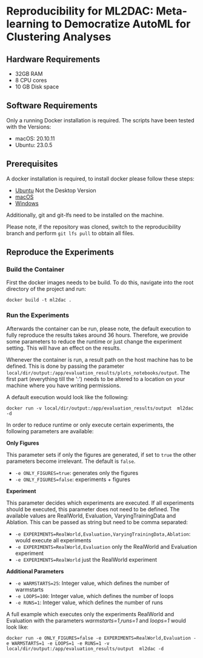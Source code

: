 # Reproducibility for ML2DAC: Meta-learning to Democratize AutoML for Clustering Analyses

## Hardware Requirements 

* 32GB RAM
* 8 CPU cores 
* 10 GB Disk space

## Software Requirements

Only a running Docker installation is required. The scripts have been tested with the Versions: 

* macOS: 20.10.11
* Ubuntu: 23.0.5


## Prerequisites 

A docker installation is required, to install docker please follow these steps:

* [Ubuntu](https://docs.docker.com/engine/install/ubuntu/) Not the Desktop Version
* [macOS](https://docs.docker.com/desktop/install/mac-install/)
* [Windows](https://docs.docker.com/desktop/install/windows-install/)


Additionally, git and git-lfs need to be installed on the machine. 

Please note, if the repository was cloned, switch to the reproducibility branch and perform `git lfs pull` to obtain all files. 

## Reproduce the Experiments 

### Build the Container

First the docker images needs to be build. To do this, navigate into the root directory of the project and run:

```
docker build -t ml2dac .
```

### Run the Experiments

Afterwards the container can be run, please note, the default execution to fully reproduce the results takes around 36 hours. Therefore, we provide some parameters to reduce the runtime or just change the experiment setting. This will have an effect on the results. 

Whenever the container is run, a result path on the host machine has to be defined. This is done by passing the parameter `local/dir/output:/app/evaluation_results/plots_notebooks/output`. The first part (everything till the ':') needs to be altered to a location on your machine where you have writing permissions. 

A default execution would look like the following: 

```
docker run -v local/dir/output:/app/evaluation_results/output  ml2dac -d
```

In order to reduce runtime or only execute certain experiments, the following parameters are available: 

**Only Figures**

This parameter sets if only the figures are generated, if set to `true` the other parameters become irrelevant. The default is `false`.

* `-e ONLY_FIGURES=true`: generates only the figures
* `-e ONLY_FIGURES=false`: experiments + figures

**Experiment**

This parameter decides which experiments are executed. If all experiments should be executed, this parameter does not need to be defined.  The available values are RealWorld, Evaluation, VaryingTrainingData and Ablation. This can be passed as string but need to be comma separated: 

* `-e EXPERIMENTS=RealWorld,Evaluation,VaryingTrainingData,Ablation`: would execute all experiments 
* `-e EXPERIMENTS=RealWorld,Evaluation` only the RealWorld and Evaluation experiment 
* `-e EXPERIMENTS=RealWorld` just the RealWorld experiment 

**Additional Parameters**

* `-e WARMSTARTS=25`: Integer value, which defines the number of warmstarts 
* `-e LOOPS=100`: Integer value, which defines the number of loops 
* `-e RUNS=1`: Integer value, which defines the number of runs 


A full example which executes only the experiments RealWorld and Evaluation with the parameters *warmstarts=1*,*runs=1* and *loops=1* would look like: 

```
docker run -e ONLY_FIGURES=false -e EXPERIMENTS=RealWorld,Evaluation -e WARMSTARTS=1 -e LOOPS=1 -e RUNS=1 -v local/dir/output:/app/evaluation_results/output  ml2dac -d
```